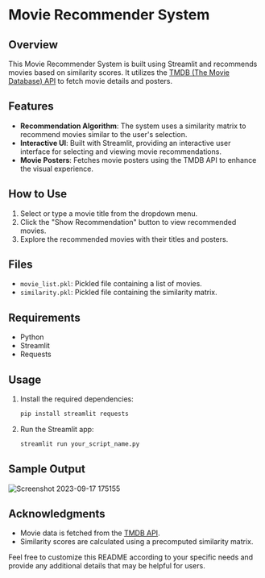 # Movie Recommender System

## Overview
This Movie Recommender System is built using Streamlit and recommends movies based on similarity scores. It utilizes the [TMDB (The Movie Database) API](https://www.themoviedb.org/documentation/api) to fetch movie details and posters.

## Features
- **Recommendation Algorithm**: The system uses a similarity matrix to recommend movies similar to the user's selection.
- **Interactive UI**: Built with Streamlit, providing an interactive user interface for selecting and viewing movie recommendations.
- **Movie Posters**: Fetches movie posters using the TMDB API to enhance the visual experience.

## How to Use
1. Select or type a movie title from the dropdown menu.
2. Click the "Show Recommendation" button to view recommended movies.
3. Explore the recommended movies with their titles and posters.

## Files
- `movie_list.pkl`: Pickled file containing a list of movies.
- `similarity.pkl`: Pickled file containing the similarity matrix.

## Requirements
- Python
- Streamlit
- Requests

## Usage
1. Install the required dependencies:
    ```bash
    pip install streamlit requests
    ```
2. Run the Streamlit app:
    ```bash
    streamlit run your_script_name.py
    ```

## Sample Output
![Screenshot 2023-09-17 175155](https://github.com/Artimule/Movie_Recommendation/assets/53312100/c6da4891-07c1-4955-b00c-acb488f3eed7)

## Acknowledgments
- Movie data is fetched from the [TMDB API](https://www.themoviedb.org/documentation/api).
- Similarity scores are calculated using a precomputed similarity matrix.

Feel free to customize this README according to your specific needs and provide any additional details that may be helpful for users.
